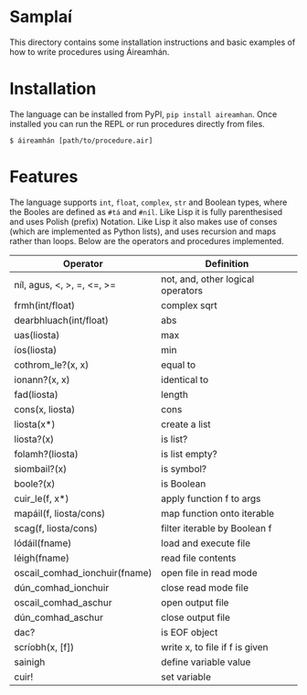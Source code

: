 # Samplaí

This directory contains some installation instructions and basic examples of how to write procedures using Áireamhán.

# Installation

The language can be installed from PyPI, ```pip install aireamhan```. Once installed you can run the REPL or run procedures directly from files.

```
$ áireamhán [path/to/procedure.air]
```

# Features

The language supports ```int```, ```float```, ```complex```, ```str``` and Boolean types, where the Booles are defined as ```#tá``` and ```#níl```. Like Lisp it is fully parenthesised and uses Polish (prefix) Notation. Like Lisp it also makes use of conses (which are implemented as Python lists), and uses recursion and maps rather than loops. Below are the operators and procedures implemented.

| Operator                           | Definition                      |
|-------------------------------|-----------------------------------|
| níl, agus, <, >, =, <=, >=    | not, and, other logical operators |
| frmh(int/float)               | complex sqrt                      |
| dearbhluach(int/float)       | abs                               |
| uas(liosta)                   | max                               |
| íos(liosta)                   | min                               |
| cothrom_le?(x, x)             | equal to                          |
| ionann?(x, x)                 | identical to                      |
| fad(liosta)                   | length                            |
| cons(x, liosta)               | cons                              |
| liosta(x*)                    | create a list                     |
| liosta?(x)                    | is list?                          |
| folamh?(liosta)               | is list empty?                    |
| siombail?(x)                  | is symbol?                        |
| boole?(x)                     | is Boolean                        |
| cuir_le(f, x*)                | apply function f to args          |
| mapáil(f, liosta/cons)        | map function onto iterable        |
| scag(f, liosta/cons)          | filter iterable by Boolean f      |
| lódáil(fname)                 | load and execute file             |
| léigh(fname)                  | read file contents                |
| oscail_comhad_ionchuir(fname) | open file in read mode            |
| dún_comhad_ionchuir           | close read mode file              |
| oscail_comhad_aschur          | open output file                  |
| dún_comhad_aschur             | close output file                 |
| dac?                          | is EOF object                     |
| scríobh(x, [f])               | write x, to file if f is given    |
| sainigh                       | define variable value             |
| cuir!                         | set variable                      |
